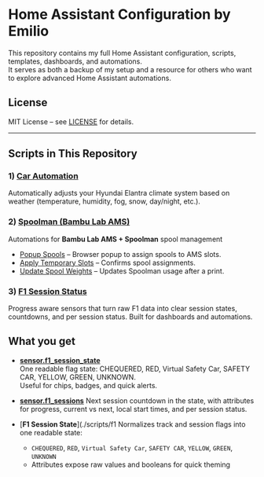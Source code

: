 # Home Assistant Configuration by Emilio

This repository contains my full Home Assistant configuration, scripts, templates, dashboards, and automations.  
It serves as both a backup of my setup and a resource for others who want to explore advanced Home Assistant automations.

## License
MIT License – see [LICENSE](LICENSE) for details.

---
## Scripts in This Repository
### 1) [Car Automation](./scripts/climate_control)
  Automatically adjusts your Hyundai Elantra climate system based on weather (temperature, humidity, fog, snow, day/night, etc.).
  
### 2) [Spoolman (Bambu Lab AMS)](./scripts/spoolman)
Automations for **Bambu Lab AMS + Spoolman** spool management
- [Popup Spools](./scripts/spoolman/popup_spools) – Browser popup to assign spools to AMS slots.  
- [Apply Temporary Slots](./scripts/spoolman/apply_tmp_slots) – Confirms spool assignments.  
- [Update Spool Weights](./scripts/spoolman/update_spool_weights) – Updates Spoolman usage after a print.  

### 3) [F1 Session Status](./scripts/f1)
Progress aware sensors that turn raw F1 data into clear session states, countdowns, and per session status. Built for dashboards and automations.

## What you get
- [**sensor.f1_session_state**](./scripts/f1/f1_session_state)  
  One readable flag state: CHEQUERED, RED, Virtual Safety Car, SAFETY CAR, YELLOW, GREEN, UNKNOWN.  
  Useful for chips, badges, and quick alerts.
- [**sensor.f1_sessions**](./scripts/f1/f1_session_state) 
  Next session countdown in the state, with attributes for progress, current vs next, local start times, and per session status.

- [**F1 Session State**](./scripts/f1
  Normalizes track and session flags into one readable state:
  - `CHEQUERED`, `RED`, `Virtual Safety Car`, `SAFETY CAR`, `YELLOW`, `GREEN`, `UNKNOWN`
  - Attributes expose raw values and booleans for quick theming

